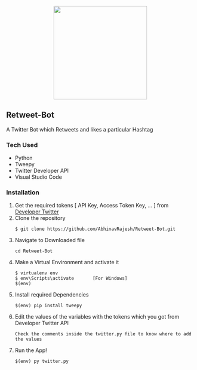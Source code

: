 <p align="center">
  <img height="250.0" width="250.0" src="https://miro.medium.com/max/840/1*u237xTTUp6m6JKQ14b5oGQ.png"
</p>

## Retweet-Bot
A Twitter Bot which Retweets and likes a particular Hashtag

### Tech Used
- Python
- Tweepy 
- Twitter Developer API
- Visual Studio Code

### Installation
1. Get the required tokens [ API Key, Access Token Key, ... ] from [Developer Twitter](https://developer.twitter.com)
2. Clone the repository
   ```shell
   $ git clone https://github.com/AbhinavRajesh/Retweet-Bot.git
   ```
3. Navigate to Downloaded file
    ```shell
    cd Retweet-Bot
    ```
4. Make a Virtual Environment and activate it
    ```shell
    $ virtualenv env
    $ env\Scripts\activate       [For Windows]
    $(env)
    ```
5. Install required Dependencies
    ```shell
    $(env) pip install tweepy
    ```
6. Edit the values of the variables with the tokens which you got from Developer Twitter API
    ``` 
    Check the comments inside the twitter.py file to know where to add the values
    ```
7. Run the App!
    ```shell 
    $(env) py twitter.py
    ```

